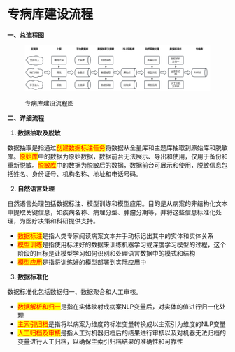 # 专病库建设流程

**一、总流程图**

<figure><img src="../../.gitbook/assets/image (5).png" alt=""><figcaption><p>专病库建设流程图</p></figcaption></figure>

**二、详细流程**

1. **数据抽取及脱敏**

&#x20;   数据抽取是指通过<mark style="color:red;">创建数据标注任务</mark>将数据从全量库和主题库抽取到原始库和脱敏库。<mark style="color:red;">原始库</mark>中的数据为原始数据，数据前台无法展示、导出和使用，仅用于备份和重新脱敏。<mark style="color:red;">脱敏库</mark>中的数据为脱敏后的数据，数据前台可展示和使用，脱敏信息包括姓名、身份证号、机构名称、地址和电话号码。

2. **自然语言处理**

&#x20;   自然语言处理包括数据标注、模型训练和模型应用。目的是从病案的非结构化文本中提取关键信息，如疾病名称、病理分型、肿瘤分期等，并将这些信息标准化处理，为医疗决策和科研提供支持。

* <mark style="color:red;">数据标注</mark>是指人类专家阅读病案文本并手动标记出其中的实体和实体关系
* <mark style="color:red;">模型训练</mark>是指使用标注好的数据来训练机器学习或深度学习模型的过程，这个阶段的目标是让模型学习如何识别和处理语言数据中的模式和结构
* <mark style="color:red;">模型应用</mark>是指将训练好的模型部署到实际应用中

3. **数据标准化**

&#x20;   数据标准化包括数据归一、数据聚合和人工审核。

* <mark style="color:red;">数据解析和归一</mark>是指在实体映射成病案NLP变量后，对实体的值进行归一化处理
* <mark style="color:red;">主索引归档</mark>是指将以病案为维度的标准变量转换成以主索引为维度的NLP变量
* <mark style="color:red;">人工归档及审核</mark>是指人工对机器归档后的结果进行审核以及对机器无法归档的变量进行人工归档，以确保主索引归档结果的准确性和可靠性
